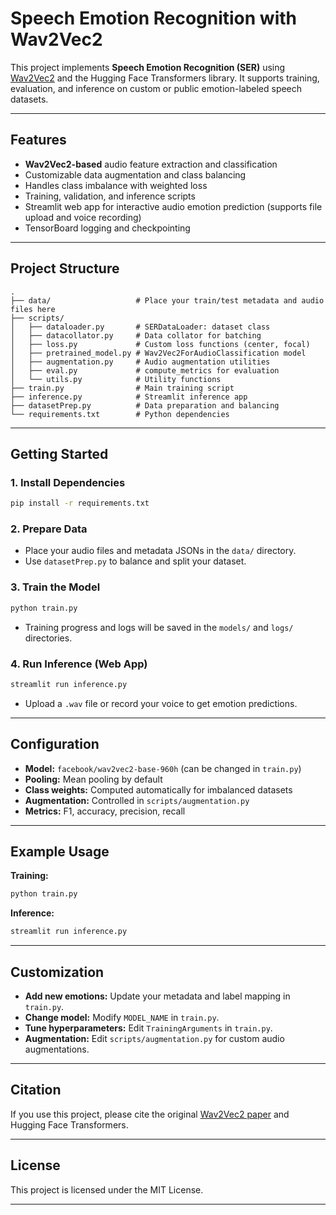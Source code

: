 # Speech Emotion Recognition with Wav2Vec2

This project implements **Speech Emotion Recognition (SER)** using [Wav2Vec2](https://huggingface.co/facebook/wav2vec2-base-960h) and the Hugging Face Transformers library. It supports training, evaluation, and inference on custom or public emotion-labeled speech datasets.

---

## Features

- **Wav2Vec2-based** audio feature extraction and classification
- Customizable data augmentation and class balancing
- Handles class imbalance with weighted loss
- Training, validation, and inference scripts
- Streamlit web app for interactive audio emotion prediction (supports file upload and voice recording)
- TensorBoard logging and checkpointing

---

## Project Structure

```
.
├── data/                   # Place your train/test metadata and audio files here
├── scripts/
│   ├── dataloader.py       # SERDataLoader: dataset class
│   ├── datacollator.py     # Data collator for batching
│   ├── loss.py             # Custom loss functions (center, focal)
│   ├── pretrained_model.py # Wav2Vec2ForAudioClassification model
│   ├── augmentation.py     # Audio augmentation utilities
│   ├── eval.py             # compute_metrics for evaluation
│   └── utils.py            # Utility functions
├── train.py                # Main training script
├── inference.py            # Streamlit inference app
├── datasetPrep.py          # Data preparation and balancing
└── requirements.txt        # Python dependencies
```

---

## Getting Started

### 1. Install Dependencies

```bash
pip install -r requirements.txt
```

### 2. Prepare Data

- Place your audio files and metadata JSONs in the `data/` directory.
- Use `datasetPrep.py` to balance and split your dataset.

### 3. Train the Model

```bash
python train.py
```

- Training progress and logs will be saved in the `models/` and `logs/` directories.

### 4. Run Inference (Web App)

```bash
streamlit run inference.py
```

- Upload a `.wav` file or record your voice to get emotion predictions.

---

## Configuration

- **Model:** `facebook/wav2vec2-base-960h` (can be changed in `train.py`)
- **Pooling:** Mean pooling by default
- **Class weights:** Computed automatically for imbalanced datasets
- **Augmentation:** Controlled in `scripts/augmentation.py`
- **Metrics:** F1, accuracy, precision, recall

---

## Example Usage

**Training:**

```bash
python train.py
```

**Inference:**

```bash
streamlit run inference.py
```

---

## Customization

- **Add new emotions:** Update your metadata and label mapping in `train.py`.
- **Change model:** Modify `MODEL_NAME` in `train.py`.
- **Tune hyperparameters:** Edit `TrainingArguments` in `train.py`.
- **Augmentation:** Edit `scripts/augmentation.py` for custom audio augmentations.

---

## Citation

If you use this project, please cite the original [Wav2Vec2 paper](https://arxiv.org/abs/2006.11477) and Hugging Face Transformers.

---

## License

This project is licensed under the MIT License.

---

